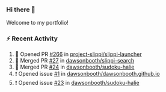 ### Hi there 👋
Welcome to my portfolio!

### ⚡ Recent Activity
<!--START_SECTION:activity-->
1. 💪 Opened PR [#266](https://github.com/project-slippi/slippi-launcher/pull/266) in [project-slippi/slippi-launcher](https://github.com/project-slippi/slippi-launcher)
2. 🎉 Merged PR [#27](https://github.com/dawsonbooth/slippi-search/pull/27) in [dawsonbooth/slippi-search](https://github.com/dawsonbooth/slippi-search)
3. 🎉 Merged PR [#24](https://github.com/dawsonbooth/sudoku-halie/pull/24) in [dawsonbooth/sudoku-halie](https://github.com/dawsonbooth/sudoku-halie)
4. ❗️ Opened issue [#1](https://github.com/dawsonbooth/dawsonbooth.github.io/issues/1) in [dawsonbooth/dawsonbooth.github.io](https://github.com/dawsonbooth/dawsonbooth.github.io)
5. ❗️ Opened issue [#23](https://github.com/dawsonbooth/sudoku-halie/issues/23) in [dawsonbooth/sudoku-halie](https://github.com/dawsonbooth/sudoku-halie)
<!--END_SECTION:activity-->
